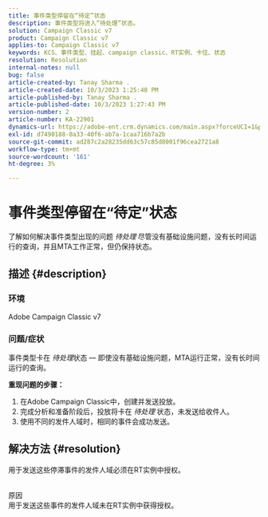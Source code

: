 ```yaml
---
title: 事件类型停留在“待定”状态
description: 事件类型将进入“待处理”状态。
solution: Campaign Classic v7
product: Campaign Classic v7
applies-to: Campaign Classic v7
keywords: KCS、事件类型、挂起、campaign classic、RT实例、卡住、状态
resolution: Resolution
internal-notes: null
bug: false
article-created-by: Tanay Sharma .
article-created-date: 10/3/2023 1:25:48 PM
article-published-by: Tanay Sharma .
article-published-date: 10/3/2023 1:27:43 PM
version-number: 2
article-number: KA-22901
dynamics-url: https://adobe-ent.crm.dynamics.com/main.aspx?forceUCI=1&pagetype=entityrecord&etn=knowledgearticle&id=27004d5b-f061-ee11-be6e-6045bd006793
exl-id: d7490188-0a33-40f6-ab7a-1caa716b7a2b
source-git-commit: ad287c2a28235dd63c57c85d8001f96cea2721a8
workflow-type: tm+mt
source-wordcount: '161'
ht-degree: 3%

---
```


# 事件类型停留在“待定”状态


了解如何解决事件类型出现的问题 *待处理* 尽管没有基础设施问题，没有长时间运行的查询，并且MTA工作正常，但仍保持状态。

## 描述 {#description}


### 环境

Adobe Campaign Classic v7



### 问题/症状

事件类型卡在 *待处理*&#x200B;状态 — 即使没有基础设施问题，MTA运行正常，没有长时间运行的查询。

<b>重现问题的步骤：</b>

1. 在Adobe Campaign Classic中，创建并发送投放。
2. 完成分析和准备阶段后，投放将卡在 *待处理* 状态，未发送给收件人。
3. 使用不同的发件人域时，相同的事件会成功发送。



## 解决方法 {#resolution}


用于发送这些停滞事件的发件人域必须在RT实例中授权。


<br>原因<br>
用于发送这些事件的发件人域未在RT实例中获得授权。

